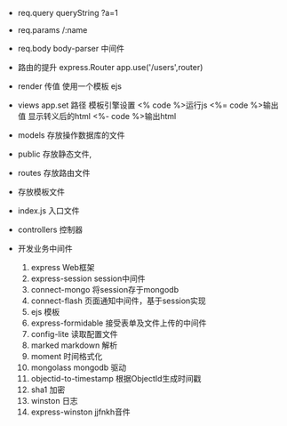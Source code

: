 - req.query queryString ?a=1
- req.params  /:name
- req.body body-parser 中间件

- 路由的提升
    express.Router
    app.use('/users',router)
- render 传值
使用一个模板 ejs

- views
    app.set 路径 模板引擎设置
    <% code %>运行js
    <%= code %>输出值 显示转义后的html
    <%- code %>输出html

- models 存放操作数据库的文件
- public 存放静态文件,
- routes 存放路由文件
- 存放模板文件
- index.js 入口文件
- controllers 控制器

- 开发业务中间件
    1. express Web框架
    2. express-session session中间件
    3. connect-mongo 将session存于mongodb
    4. connect-flash 页面通知中间件，基于session实现
    5. ejs 模板
    6. express-formidable 接受表单及文件上传的中间件
    7. config-lite 读取配置文件
    8. marked markdown 解析
    9. moment 时间格式化
    10. mongolass mongodb 驱动
    11. objectid-to-timestamp  根据ObjectId生成时间戳
    12. sha1 加密
    13. winston 日志
    14. express-winston jjfnkh音件